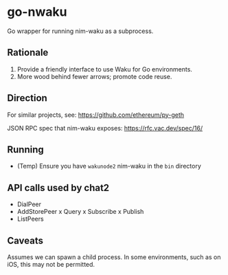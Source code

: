 # go-nwaku

Go wrapper for running nim-waku as a subprocess.

## Rationale

1. Provide a friendly interface to use Waku for Go environments.
2. More wood behind fewer arrows; promote code reuse.

## Direction

For similar projects, see: https://github.com/ethereum/py-geth

JSON RPC spec that nim-waku exposes: https://rfc.vac.dev/spec/16/

## Running

- (Temp) Ensure you have `wakunode2` nim-waku in the `bin` directory

## API calls used by chat2

- DialPeer
- AddStorePeer
x Query
x Subscribe
x Publish
- ListPeers

## Caveats

Assumes we can spawn a child process. In some environments, such as on iOS, this
may not be permitted.
